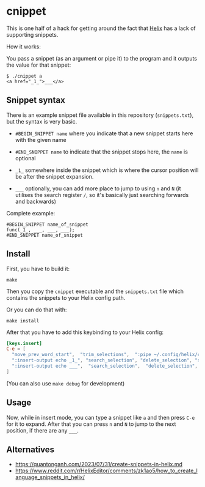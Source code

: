 # cnippet

This is one half of a hack for getting around the fact that
[Helix](https://helix-editor.com/) has a lack of supporting snippets.

How it works:

You pass a snippet (as an argument or pipe it) to the program and it outputs
the value for that snippet:

```
$ ./cnippet a
<a href="_1_">___</a>
```

## Snippet syntax

There is an example snippet file available in this repository (`snippets.txt`),
but the syntax is very basic.

- `#BEGIN_SNIPPET name` where you indicate that a new snippet starts here with
  the given name

- `#END_SNIPPET name` to indicate that the snippet stops here, the `name` is
  optional

- `_1_` somewhere inside the snippet which is where the cursor position will be
  after the snippet expansion.

- `___` optionally, you can add more place to jump to using `n` and `N` (it
  utilises the search register `/`, so it's basically just searching forwards
  and backwards)

Complete example:

```
#BEGIN_SNIPPET name_of_snippet
func(_1_, ___, ___, ___);
#END_SNIPPET name_of_snippet
```

## Install

First, you have to build it:

```
make
```

Then you copy the `cnippet` executable and the `snippets.txt` file which
contains the snippets to your Helix config path.

Or you can do that with:

```
make install
```

After that you have to add this keybinding to your Helix config:

```toml
[keys.insert]
C-e = [
  "move_prev_word_start",  "trim_selections",  ":pipe ~/.config/helix/cnippet",
  ":insert-output echo _1_", "search_selection", "delete_selection", "search_next", "delete_selection",
  ":insert-output echo ___",  "search_selection",  "delete_selection", "insert_mode"
]
```

(You can also use `make debug` for development)

## Usage

Now, while in insert mode, you can type a snippet like `a` and then press `C-e` 
for it to expand. After that you can press `n` and `N` to jump to the next 
position, if there are any `___`.

## Alternatives 

- <https://quantonganh.com/2023/07/31/create-snippets-in-helix.md>
- <https://www.reddit.com/r/HelixEditor/comments/zk1ao5/how_to_create_language_snippets_in_helix/>

